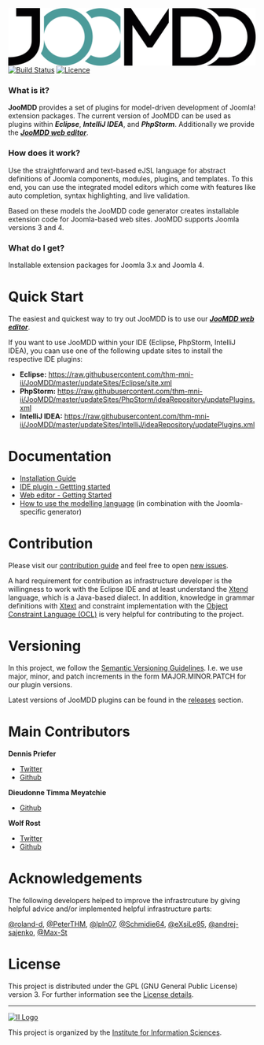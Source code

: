 <img src="docu/img/logo.svg" alt="JooMDDLogo" style="max-width:100%;float:right;">

[![Build Status](https://travis-ci.com/priefyou/JooMDD.svg?token=e6pz6A4yhPBsVY7Ye4rR&branch=master)](https://travis-ci.com/priefyou/JooMDD)
[![Licence](https://img.shields.io/badge/license-GPL-blue.svg)](https://github.com/priefyou/JooMDD/blob/master/LICENSE)

### What is it?
**JooMDD** provides a set of plugins for model-driven development of Joomla! extension 
packages. 
The current version of JooMDD can be used as plugins within ***Eclipse***, 
***IntelliJ IDEA***, and ***PhpStorm***. Additionally we provide the  [***JooMDD web editor***](https://tinyurl.com/joomdd-web).

### How does it work?
Use the straightforward and text-based eJSL language for abstract definitions of Joomla components, modules, plugins, and templates. To this end, you can use the integrated model editors which come with features like auto completion, syntax highlighting, and live validation.

Based on these models the JooMDD code generator creates installable extension code for Joomla-based web sites. JooMDD supports Joomla versions 3 and 4.  

### What do I get?
Installable extension packages for Joomla 3.x and Joomla 4.

# Quick Start
The easiest and quickest way to try out JooMDD is to use our [***JooMDD web editor***](https://tinyurl.com/joomdd-web).

If you want to use JooMDD within your IDE (Eclipse, PhpStorm, IntelliJ IDEA), you caan use one of the following update sites to install the respective IDE plugins:

- **Eclipse:**  <https://raw.githubusercontent.com/thm-mni-ii/JooMDD/master/updateSites/Eclipse/site.xml>
- **PhpStorm:** 
<https://raw.githubusercontent.com/thm-mni-ii/JooMDD/master/updateSites/PhpStorm/ideaRepository/updatePlugins.xml>
- **IntelliJ IDEA:** 
<https://raw.githubusercontent.com/thm-mni-ii/JooMDD/master/updateSites/IntelliJ/ideaRepository/updatePlugins.xml>


# Documentation
- [Installation Guide](docu/InstallationGuide.md)
- [IDE plugin - Gettting started](docu/GettingStarted.md)
- [Web editor - Getting Started](docu/WebEditorGettingStarted.md)
- [How to use the modelling language](docu/eJSLGuide.md) (in combination with the Joomla-specific generator)

# Contribution
Please visit our [contribution guide](docu/Contribute.md) and feel free to open [new issues]().

A hard requirement for contribution as infrastructure developer is the willingness to work with the Eclipse IDE and at least understand the [Xtend](https://www.eclipse.org/xtend/) language, which is a Java-based dialect. In addition, knowledge in grammar definitions with [Xtext](https://www.eclipse.org/Xtext/) and constraint implementation with the [Object Constraint Language (OCL)](https://www.omg.org/spec/OCL/) is very helpful for contributing to the project.

# Versioning
In this project, we follow the [Semantic Versioning Guidelines](https://semver.org/). I.e. we use major, minor, and patch increments in the form MAJOR.MINOR.PATCH for our plugin versions.

Latest versions of JooMDD plugins can be found in the [releases](https://github.com/priefyou/JooMDD/releases) section.

# Main Contributors
**Dennis Priefer**
- [Twitter](https://twitter.com/Priefyou)
- [Github](https://github.com/priefyou)

**Dieudonne Timma Meyatchie**
- [Github](https://github.com/dieudonnetimma)

**Wolf Rost**
- [Twitter](https://twitter.com/rost_wolf)
- [Github](https://github.com/Wolf-Rost)

# Acknowledgements
The following developers helped to improve the infrastrcuture by giving helpful advice and/or implemented helpful infrastructure parts: 

[@roland-d](https://github.com/roland-d), [@PeterTHM](https://github.com/PeterTHM), [@lpln07](https://github.com/lpln07), [@Schmidie64](https://github.com/Schmidie64), [@eXsiLe95](https://github.com/eXsiLe95), [@andrej-sajenko](https://github.com/andrej-sajenko), [@Max-St](https://github.com/Max-St)

# License

This project is distributed under the GPL (GNU General Public License) version 3. For further information see 
the [License details](https://github.com/priefyou/JooMDD/blob/master/LICENSE).

***
[![II Logo](https://www.thm.de/_thm/logos/mni-ii.svg)]((https://mni.thm.de/forschung/institute-a-gruppen/ii/ii-ueberblick))

This project is organized by the [Institute for Information Sciences](https://www.thm.de/mni/forschung/institute-gruppen/ii/ii-ueberblick.html).
